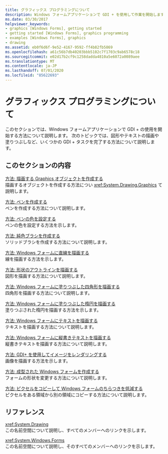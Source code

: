 ```yaml
---
title: グラフィックス プログラミングについて
description: Windows フォームアプリケーションで GDI + を使用して作業を開始します。 図形やテキストの描画や塗りつぶしなど、いくつかの GDI + タスクを完了する方法について説明します。
ms.date: 03/30/2017
helpviewer_keywords:
- graphics [Windows Forms], getting started
- getting started [Windows Forms], graphics programming
- examples [Windows Forms], graphics
- drawing
ms.assetid: eb0f6d6f-9e52-4167-9592-ff4b82fb5869
ms.openlocfilehash: a61c56b7db40203bbb5102c7f1703c9ab6578c18
ms.sourcegitcommit: e02d17b2cf9c1258dadda4810a5e6072a0089aee
ms.translationtype: MT
ms.contentlocale: ja-JP
ms.lasthandoff: 07/01/2020
ms.locfileid: "85622693"
---
```

# <a name="getting-started-with-graphics-programming"></a>グラフィックス プログラミングについて
このセクションでは、Windows フォームアプリケーションで GDI + の使用を開始する方法について説明します。 次のトピックでは、図形やテキストの描画や塗りつぶしなど、いくつかの GDI + タスクを完了する方法について説明します。  
  
## <a name="in-this-section"></a>このセクションの内容  
 [方法: 描画する Graphics オブジェクトを作成する](how-to-create-graphics-objects-for-drawing.md)  
 描画するオブジェクトを作成する方法につい <xref:System.Drawing.Graphics> て説明します。  
  
 [方法: ペンを作成する](how-to-create-a-pen.md)  
 ペンを作成する方法について説明します。  
  
 [方法: ペンの色を設定する](how-to-set-the-color-of-a-pen.md)  
 ペンの色を設定する方法を示します。  
  
 [方法: 純色ブラシを作成する](how-to-create-a-solid-brush.md)  
 ソリッドブラシを作成する方法について説明します。  
  
 [方法: Windows フォームに直線を描画する](how-to-draw-a-line-on-a-windows-form.md)  
 線を描画する方法を示します。  
  
 [方法: 形状のアウトラインを描画する](how-to-draw-an-outlined-shape.md)  
 図形を描画する方法について説明します。  
  
 [方法: Windows フォームに塗りつぶした四角形を描画する](how-to-draw-a-filled-rectangle-on-a-windows-form.md)  
 四角形を描画する方法について説明します。  
  
 [方法: Windows フォームに塗りつぶした楕円を描画する](how-to-draw-a-filled-ellipse-on-a-windows-form.md)  
 塗りつぶされた楕円を描画する方法を示します。  
  
 [方法: Windows フォームにテキストを描画する](how-to-draw-text-on-a-windows-form.md)  
 テキストを描画する方法について説明します。  
  
 [方法: Windows フォームに縦書きテキストを描画する](how-to-draw-vertical-text-on-a-windows-form.md)  
 縦書きテキストを描画する方法について説明します。  
  
 [方法: GDI+ を使用してイメージをレンダリングする](how-to-render-images-with-gdi.md)  
 画像を描画する方法を示します。  
  
 [方法: 成型された Windows フォームを作成する](how-to-create-a-shaped-windows-form.md)  
 フォームの形状を変更する方法について説明します。  
  
 [方法: ピクセルをコピーして Windows フォームのちらつきを低減する](how-to-copy-pixels-for-reducing-flicker-in-windows-forms.md)  
 ピクセルをある領域から別の領域にコピーする方法について説明します。  
  
## <a name="reference"></a>リファレンス  
 <xref:System.Drawing>  
 この名前空間について説明し、すべてのメンバーへのリンクを示します。  
  
 <xref:System.Windows.Forms>  
 この名前空間について説明し、そのすべてのメンバーへのリンクを示します。
